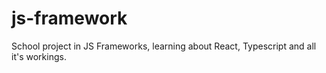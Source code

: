 # js-framework
School project in JS Frameworks, learning about React, Typescript and all it's workings.
